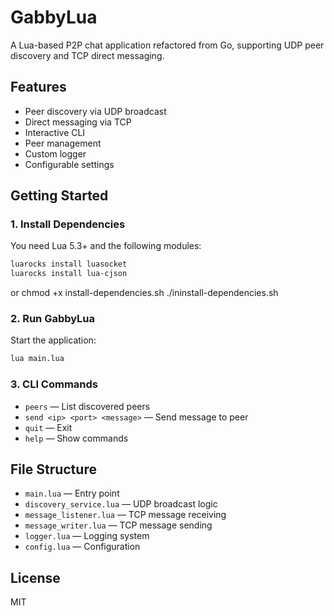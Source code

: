
# GabbyLua

A Lua-based P2P chat application refactored from Go, supporting UDP peer discovery and TCP direct messaging.


## Features
- Peer discovery via UDP broadcast
- Direct messaging via TCP
- Interactive CLI
- Peer management
- Custom logger
- Configurable settings


## Getting Started

### 1. Install Dependencies

You need Lua 5.3+ and the following modules:

```bash
luarocks install luasocket
luarocks install lua-cjson
```

or chmod +x install-dependencies.sh
./ininstall-dependencies.sh

### 2. Run GabbyLua

Start the application:

```bash
lua main.lua
```

### 3. CLI Commands
- `peers` — List discovered peers
- `send <ip> <port> <message>` — Send message to peer
- `quit` — Exit
- `help` — Show commands


## File Structure
- `main.lua` — Entry point
- `discovery_service.lua` — UDP broadcast logic
- `message_listener.lua` — TCP message receiving
- `message_writer.lua` — TCP message sending
- `logger.lua` — Logging system
- `config.lua` — Configuration


## License
MIT

